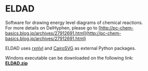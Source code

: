 # ELDAD
Software for drawing energy level diagrams of chemical reactions.  
For more details on DelHyphen, please go to [http://pc-chem-basics.blog.jp/archives/27912691.html](http://pc-chem-basics.blog.jp/archives/27912691.html)  

ELDAD uses [rxnlvl](https://github.com/eutactic/rxnlvl) and [CairoSVG](https://github.com/Kozea/CairoSVG) as external Python packages.  

Windons executable can be downloaded on the following link:  
[**ELDAD.zip**](https://github.com/RyokoKuga/ELDAD/releases/download/1.0.0/ELDAD.zip)
